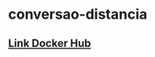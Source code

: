 # conversao-distancia

## [Link Docker Hub](https://hub.docker.com/repository/docker/edesantomaz/conversao-distancia/general)


